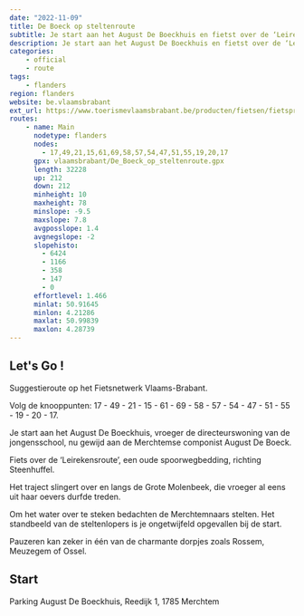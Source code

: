 ```yaml
---
date: "2022-11-09"
title: De Boeck op steltenroute
subtitle: Je start aan het August De Boeckhuis en fietst over de ‘Leirekensroute’, een oude spoorwegbedding, richting Steenhuffel
description: Je start aan het August De Boeckhuis en fietst over de ‘Leirekensroute’, een oude spoorwegbedding, richting Steenhuffel. Pauzeren kan zeker in één van de charmante dorpjes zoals Rossem, Meuzegem of Ossel.
categories:
    - official
    - route
tags:
    - flanders
region: flanders
website: be.vlaamsbrabant
ext_url: https://www.toerismevlaamsbrabant.be/producten/fietsen/fietsproducten/de-boeck-op-steltenroute/index.html
routes:
    - name: Main
      nodetype: flanders
      nodes:
        - 17,49,21,15,61,69,58,57,54,47,51,55,19,20,17
      gpx: vlaamsbrabant/De_Boeck_op_steltenroute.gpx
      length: 32228
      up: 212
      down: 212
      minheight: 10
      maxheight: 78
      minslope: -9.5
      maxslope: 7.8
      avgposslope: 1.4
      avgnegslope: -2
      slopehisto:
        - 6424
        - 1166
        - 358
        - 147
        - 0
      effortlevel: 1.466
      minlat: 50.91645
      minlon: 4.21286
      maxlat: 50.99839
      maxlon: 4.28739
---
```


## Let's Go ! 

Suggestieroute op het Fietsnetwerk Vlaams-Brabant.

Volg de knooppunten: 17 - 49 - 21 - 15 - 61 - 69 - 58 - 57 - 54 - 47 - 51 - 55 - 19 - 20 - 17.

Je start aan het August De Boeckhuis, vroeger de directeurswoning van de jongensschool, nu  gewijd aan de Merchtemse componist August De Boeck.

Fiets over de ‘Leirekensroute’, een oude spoorwegbedding, richting Steenhuffel.

Het traject slingert over en langs de Grote Molenbeek, die vroeger al eens uit haar oevers durfde treden.

Om het water over te steken bedachten de Merchtemnaars stelten. Het standbeeld van de steltenlopers is je ongetwijfeld opgevallen bij de start.

Pauzeren kan zeker in één van de charmante dorpjes zoals Rossem, Meuzegem of Ossel.

## Start

Parking August De Boeckhuis, Reedijk 1, 1785 Merchtem
